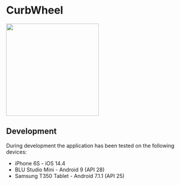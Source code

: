 # CurbWheel
<img src="https://user-images.githubusercontent.com/8487728/109560465-27b9b900-7a99-11eb-8684-5c5a713113cf.png" width="250">

## Development 

During development the application has been tested on the following devices:


* iPhone 6S - iOS 14.4
* BLU Studio Mini - Android 9 (API 28)
* Samsung T350 Tablet - Android 7.1.1 (API 25)
